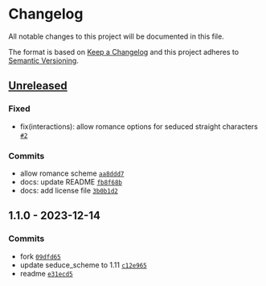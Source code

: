 # Changelog

All notable changes to this project will be documented in this file.

The format is based on [Keep a Changelog](https://keepachangelog.com/en/1.0.0/)
and this project adheres to [Semantic Versioning](https://semver.org/spec/v2.0.0.html).

## [Unreleased](https://github.com/Aardenfell/Unshackled-Seduction--Continued-/compare/1.1...HEAD)

### Fixed

- fix(interactions): allow romance options for seduced straight characters [`#2`](https://github.com/Aardenfell/Unshackled-Seduction--Continued-/issues/2)

### Commits

- allow romance scheme [`aa8ddd7`](https://github.com/Aardenfell/Unshackled-Seduction--Continued-/commit/aa8ddd7b8828ffbebc4f2a73fafcf906680037d2)
- docs: update README [`fb8f68b`](https://github.com/Aardenfell/Unshackled-Seduction--Continued-/commit/fb8f68b531c774562f43136f8be231b7856df055)
- docs: add license file [`3b0b1d2`](https://github.com/Aardenfell/Unshackled-Seduction--Continued-/commit/3b0b1d2270e30144e0276d2b0ada2246e9e340a0)

## 1.1.0 - 2023-12-14

### Commits

- fork [`09dfd65`](https://github.com/Aardenfell/Unshackled-Seduction--Continued-/commit/09dfd65ab5a4aa9de9466a7b688c94b1095d9409)
- update seduce_scheme to 1.11 [`c12e965`](https://github.com/Aardenfell/Unshackled-Seduction--Continued-/commit/c12e965aef36c0535b3205740a575d265cf7f9fa)
- readme [`e31ecd5`](https://github.com/Aardenfell/Unshackled-Seduction--Continued-/commit/e31ecd555da0948df372fb478ea31595e93c1990)
